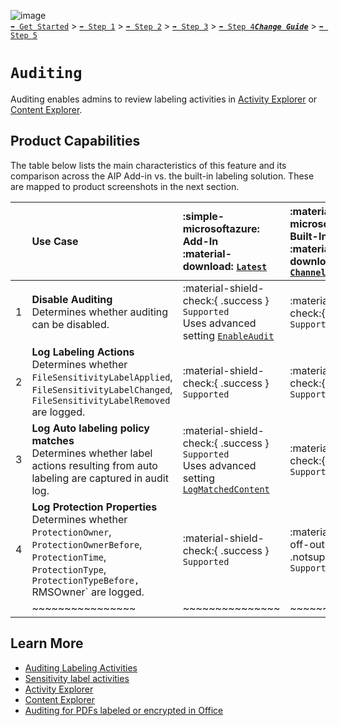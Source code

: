 ![image](https://user-images.githubusercontent.com/43501191/195164735-920ec45a-cd2c-41a1-9d22-6a557ca9ddc3.png)<br>
[`➡️ Get Started`](../../GetStarted.md) > [`➡️ Step 1`](../../AIP2MIPStep1.md) > [`➡️ Step 2`](../../AIP2MIPStep2.md) > [`➡️ Step 3`](../../AIP2MIPStep3.md) > [`➡️ Step 4`](../../AIP2MIPStep4.md)[***`Change Guide`***](../../CompareAIP2MIP.md) > [`➡️ Step 5`](../../AIP2MIPStep5.md)


# `Auditing` 

Auditing enables admins to review labeling activities in [Activity Explorer](https://learn.microsoft.com/en-us/microsoft-365/compliance/data-classification-activity-explorer) or [Content Explorer](https://learn.microsoft.com/en-us/microsoft-365/compliance/data-classification-content-explorer).


## Product Capabilities
The table below lists the main characteristics of this feature and its comparison across the AIP Add-in vs. the built-in labeling solution. These are mapped to product screenshots in the next section. 

|  | Use Case  | :simple-microsoftazure: Add-In<br>:material-download: [`Latest`](https://learn.microsoft.com/en-us/azure/information-protection/rms-client/unifiedlabelingclient-version-release-history)| :material-microsoft-office: Built-In<br>:material-cloud-download: [`Current Channel`](https://learn.microsoft.com/en-us/microsoft-365/compliance/sensitivity-labels-office-apps#support-for-sensitivity-label-capabilities-in-apps) | :material-microsoft-office: Built-In<br>:material-calendar-clock: `Coming Soon` |
| :---: | :---- | :---- | :---- | :---- |
| 1 | **Disable Auditing** <br>Determines whether auditing can be disabled.  | :material-shield-check:{ .success } `Supported`<br>Uses advanced setting [`EnableAudit`](https://learn.microsoft.com/en-us/powershell/module/exchange/set-labelpolicy?view=exchange-ps#-advancedsettings) |  :material-shield-check:{ .success } `Supported` ||
| 2 | **Log Labeling Actions** <br>Determines whether `FileSensitivityLabelApplied`, `FileSensitivityLabelChanged`, `FileSensitivityLabelRemoved` are logged.  | :material-shield-check:{ .success } `Supported` |  :material-shield-check:{ .success } `Supported` ||
| 3 | **Log Auto labeling policy matches** <br>Determines whether label actions resulting from auto labeling are captured in audit log.  | :material-shield-check:{ .success } `Supported`<br>Uses advanced setting [`LogMatchedContent`](https://learn.microsoft.com/en-us/azure/information-protection/rms-client/clientv2-admin-guide-customizations#send-information-type-matches-to-azure-information-protection-analytics) |  :material-shield-check:{ .success } `Supported` ||
| 4 | **Log Protection Properties** <br>Determines whether `ProtectionOwner`, `ProtectionOwnerBefore`, `ProtectionTime`, `ProtectionType`, `ProtectionTypeBefore, `RMSOwner` are logged.  | :material-shield-check:{ .success } `Supported` |  :material-shield-off-outline:{ .notsupported } `Not Supported` | :material-calendar-star:{ .preview } `In Preview` |
|  | ~~~~~~~~~~~~~~~~ | ~~~~~~~~~~~~~~~ | ~~~~~~~~~~~~~~~ | ~~~~~~~~~~~~~~~ |


## Learn More

- [Auditing Labeling Activities](https://learn.microsoft.com/en-us/microsoft-365/compliance/sensitivity-labels-office-apps#auditing-labeling-activities)
- [Sensitivity label activities](https://learn.microsoft.com/en-us/microsoft-365/compliance/search-the-audit-log-in-security-and-compliance#sensitivity-label-activities)
- [Activity Explorer](https://learn.microsoft.com/en-us/microsoft-365/compliance/data-classification-activity-explorer)
- [Content Explorer](https://learn.microsoft.com/en-us/microsoft-365/compliance/data-classification-content-explorer)
- [Auditing for PDFs labeled or encrypted in Office](https://learn.microsoft.com/en-us/microsoft-365/compliance/sensitivity-labels-office-apps?view=o365-worldwide#pdf-support)
